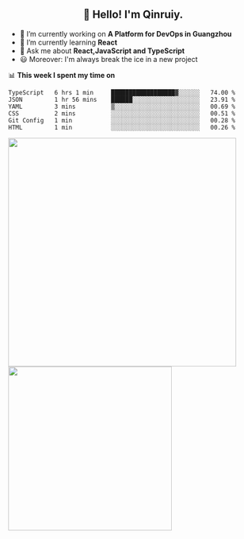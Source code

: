 <h2 align="center">👋 Hello! I'm Qinruiy.</h2>


- 🔭 I’m currently working on **A Platform for DevOps in Guangzhou**
- 🌱 I’m currently learning **React**
- 💬 Ask me about **React,JavaScript and TypeScript**
- 😃 Moreover: I'm always break the ice in a new project

📊 **This week I spent my time on**

<!--START_SECTION:waka-->

```text
TypeScript   6 hrs 1 min     ██████████████████▓░░░░░░   74.00 %
JSON         1 hr 56 mins    ██████░░░░░░░░░░░░░░░░░░░   23.91 %
YAML         3 mins          ▒░░░░░░░░░░░░░░░░░░░░░░░░   00.69 %
CSS          2 mins          ░░░░░░░░░░░░░░░░░░░░░░░░░   00.51 %
Git Config   1 min           ░░░░░░░░░░░░░░░░░░░░░░░░░   00.28 %
HTML         1 min           ░░░░░░░░░░░░░░░░░░░░░░░░░   00.26 %
```

<!--END_SECTION:waka-->

<p>
<img align="left" width="460" src="https://github-readme-stats.vercel.app/api?username=Qinruiy&custom_title=Qrinruiy's Github Stats&theme=graywhite&hide_border=true"/> <img align="left" width="330" src="https://github-readme-stats.vercel.app/api/top-langs/?username=Qinruiy&layout=compact&theme=graywhite&hide_border=true"/>
</p>
